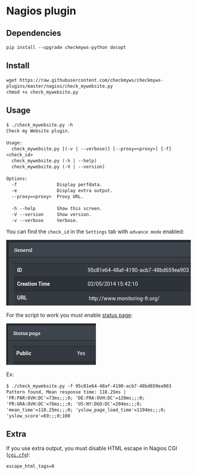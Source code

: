 # Nagios plugin

## Dependencies

    pip install --upgrade checkmyws-python docopt

## Install
```
wget https://raw.githubusercontent.com/checkmyws/checkmyws-plugins/master/nagios/check_mywebsite.py
chmod +x check_mywebsite.py
```

## Usage

```
$ ./check_mywebsite.py -h
Check my Website plugin.

Usage:
  check_mywebsite.py [(-v | --verbose)] [--proxy=<proxy>] [-f] <check_id>
  check_mywebsite.py (-h | --help)
  check_mywebsite.py (-V | --version)

Options:
  -f               Display perfdata.
  -e               Display extra output.
  --proxy=<proxy>  Proxy URL.
  
  -h --help        Show this screen.
  -V --version     Show version.
  -v --verbose     Verbose.
```

You can find the `check_id` in the `Settings` tab with `advance mode` enabled:

![](../doc/check_id.jpg)


For the script to work you must enable [status page](http://wooster.checkmy.ws/2014/05/checkmyws-status-page/):

![](../doc/status_page.jpg)

Ex:

    $ ./check_mywebsite.py -f 95c81e64-48af-4190-acb7-48bd659ea903
    Pattern found, Mean response time: 118.25ms | 'FR:PAR:OVH:DC'=73ms;;;0; 'DE:FRA:OVH:DC'=120ms;;;0; 'FR:GRA:OVH:DC'=76ms;;;0; 'US:NY:DGO:DC'=204ms;;;0; 'mean_time'=118.25ms;;;0; 'yslow_page_load_time'=1194ms;;;0; 'yslow_score'=69;;;0;100

## Extra

If you use extra output, you must disable HTML escape in Nagios CGI ([`cgi.cfg`](http://nagios.sourceforge.net/docs/3_0/configcgi.html)):

    escape_html_tags=0


